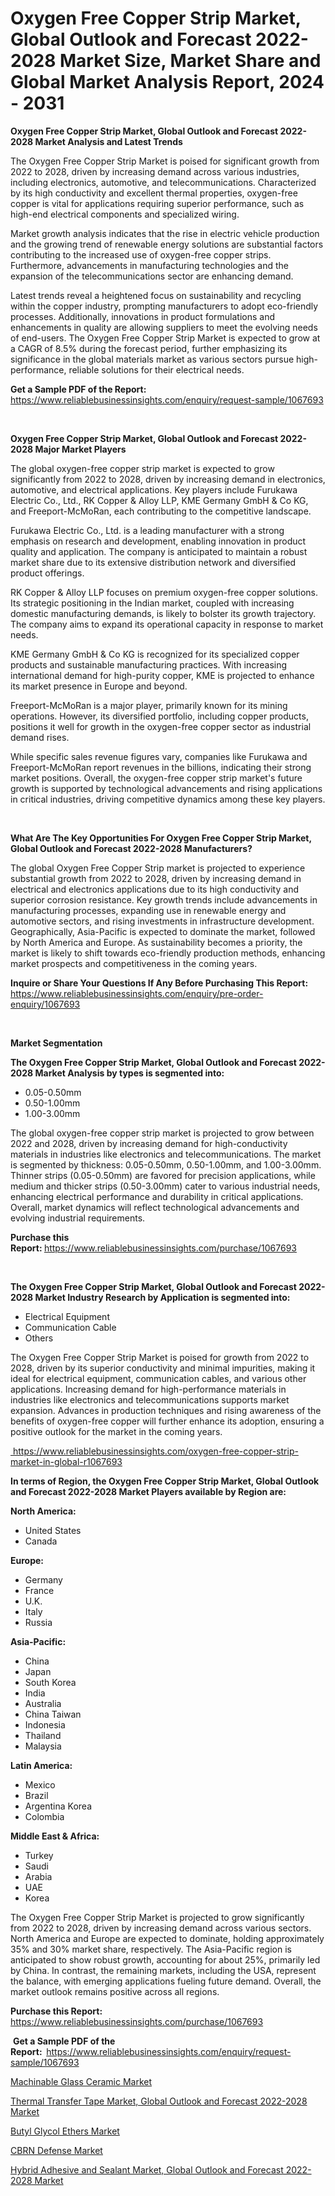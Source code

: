 <p><h1>Oxygen Free Copper Strip Market, Global Outlook and Forecast 2022-2028 Market Size, Market Share and Global Market Analysis Report, 2024 - 2031</h1></p><p><strong>Oxygen Free Copper Strip Market, Global Outlook and Forecast 2022-2028 Market Analysis and Latest Trends</strong></p>
<p><p>The Oxygen Free Copper Strip Market is poised for significant growth from 2022 to 2028, driven by increasing demand across various industries, including electronics, automotive, and telecommunications. Characterized by its high conductivity and excellent thermal properties, oxygen-free copper is vital for applications requiring superior performance, such as high-end electrical components and specialized wiring.</p><p>Market growth analysis indicates that the rise in electric vehicle production and the growing trend of renewable energy solutions are substantial factors contributing to the increased use of oxygen-free copper strips. Furthermore, advancements in manufacturing technologies and the expansion of the telecommunications sector are enhancing demand.</p><p>Latest trends reveal a heightened focus on sustainability and recycling within the copper industry, prompting manufacturers to adopt eco-friendly processes. Additionally, innovations in product formulations and enhancements in quality are allowing suppliers to meet the evolving needs of end-users. The Oxygen Free Copper Strip Market is expected to grow at a CAGR of 8.5% during the forecast period, further emphasizing its significance in the global materials market as various sectors pursue high-performance, reliable solutions for their electrical needs.</p></p>
<p><strong>Get a Sample PDF of the Report:&nbsp;</strong> <a href="https://www.reliablebusinessinsights.com/enquiry/request-sample/1067693">https://www.reliablebusinessinsights.com/enquiry/request-sample/1067693</a></p>
<p>&nbsp;</p>
<p><strong>Oxygen Free Copper Strip Market, Global Outlook and Forecast 2022-2028 Major Market Players</strong></p>
<p><p>The global oxygen-free copper strip market is expected to grow significantly from 2022 to 2028, driven by increasing demand in electronics, automotive, and electrical applications. Key players include Furukawa Electric Co., Ltd., RK Copper & Alloy LLP, KME Germany GmbH & Co KG, and Freeport-McMoRan, each contributing to the competitive landscape.</p><p>Furukawa Electric Co., Ltd. is a leading manufacturer with a strong emphasis on research and development, enabling innovation in product quality and application. The company is anticipated to maintain a robust market share due to its extensive distribution network and diversified product offerings.</p><p>RK Copper & Alloy LLP focuses on premium oxygen-free copper solutions. Its strategic positioning in the Indian market, coupled with increasing domestic manufacturing demands, is likely to bolster its growth trajectory. The company aims to expand its operational capacity in response to market needs.</p><p>KME Germany GmbH & Co KG is recognized for its specialized copper products and sustainable manufacturing practices. With increasing international demand for high-purity copper, KME is projected to enhance its market presence in Europe and beyond.</p><p>Freeport-McMoRan is a major player, primarily known for its mining operations. However, its diversified portfolio, including copper products, positions it well for growth in the oxygen-free copper sector as industrial demand rises. </p><p>While specific sales revenue figures vary, companies like Furukawa and Freeport-McMoRan report revenues in the billions, indicating their strong market positions. Overall, the oxygen-free copper strip market's future growth is supported by technological advancements and rising applications in critical industries, driving competitive dynamics among these key players.</p></p>
<p>&nbsp;</p>
<p><strong>What Are The Key Opportunities For Oxygen Free Copper Strip Market, Global Outlook and Forecast 2022-2028 Manufacturers?</strong></p>
<p><p>The global Oxygen Free Copper Strip market is projected to experience substantial growth from 2022 to 2028, driven by increasing demand in electrical and electronics applications due to its high conductivity and superior corrosion resistance. Key growth trends include advancements in manufacturing processes, expanding use in renewable energy and automotive sectors, and rising investments in infrastructure development. Geographically, Asia-Pacific is expected to dominate the market, followed by North America and Europe. As sustainability becomes a priority, the market is likely to shift towards eco-friendly production methods, enhancing market prospects and competitiveness in the coming years.</p></p>
<p><strong>Inquire or Share Your Questions If Any Before Purchasing This Report:</strong> <a href="https://www.reliablebusinessinsights.com/enquiry/pre-order-enquiry/1067693">https://www.reliablebusinessinsights.com/enquiry/pre-order-enquiry/1067693</a></p>
<p>&nbsp;</p>
<p><strong>Market Segmentation</strong></p>
<p><strong>The Oxygen Free Copper Strip Market, Global Outlook and Forecast 2022-2028 Market Analysis by types is segmented into:</strong></p>
<p><ul><li>0.05-0.50mm</li><li>0.50-1.00mm</li><li>1.00-3.00mm</li></ul></p>
<p><p>The global oxygen-free copper strip market is projected to grow between 2022 and 2028, driven by increasing demand for high-conductivity materials in industries like electronics and telecommunications. The market is segmented by thickness: 0.05-0.50mm, 0.50-1.00mm, and 1.00-3.00mm. Thinner strips (0.05-0.50mm) are favored for precision applications, while medium and thicker strips (0.50-3.00mm) cater to various industrial needs, enhancing electrical performance and durability in critical applications. Overall, market dynamics will reflect technological advancements and evolving industrial requirements.</p></p>
<p><strong>Purchase this Report:&nbsp;</strong><a href="https://www.reliablebusinessinsights.com/purchase/1067693">https://www.reliablebusinessinsights.com/purchase/1067693</a></p>
<p>&nbsp;</p>
<p><strong>The Oxygen Free Copper Strip Market, Global Outlook and Forecast 2022-2028 Market Industry Research by Application is segmented into:</strong></p>
<p><ul><li>Electrical Equipment</li><li>Communication Cable</li><li>Others</li></ul></p>
<p><p>The Oxygen Free Copper Strip Market is poised for growth from 2022 to 2028, driven by its superior conductivity and minimal impurities, making it ideal for electrical equipment, communication cables, and various other applications. Increasing demand for high-performance materials in industries like electronics and telecommunications supports market expansion. Advances in production techniques and rising awareness of the benefits of oxygen-free copper will further enhance its adoption, ensuring a positive outlook for the market in the coming years.</p></p>
<p><a href="https://www.reliablebusinessinsights.com/oxygen-free-copper-strip-market-in-global-r1067693">&nbsp;https://www.reliablebusinessinsights.com/oxygen-free-copper-strip-market-in-global-r1067693</a></p>
<p><strong>In terms of Region, the Oxygen Free Copper Strip Market, Global Outlook and Forecast 2022-2028 Market Players available by Region are:</strong></p>
<p>
    <p> <strong> North America: </strong>
        <ul>
            <li>United States</li>
            <li>Canada</li>
        </ul>
        </p> 
    <p> <strong> Europe: </strong>
        <ul>
            <li>Germany</li>
            <li>France</li>
            <li>U.K.</li>
            <li>Italy</li>
            <li>Russia</li>
        </ul>
        </p> 
    <p> <strong> Asia-Pacific: </strong>
        <ul>
            <li>China</li>
            <li>Japan</li>
            <li>South Korea</li>
            <li>India</li>
            <li>Australia</li>
            <li>China Taiwan</li>
            <li>Indonesia</li>
            <li>Thailand</li>
            <li>Malaysia</li>
        </ul>
        </p> 
    <p> <strong> Latin America: </strong>
        <ul>
            <li>Mexico</li>
            <li>Brazil</li>
            <li>Argentina Korea</li>
            <li>Colombia</li>
        </ul>
        </p> 
    <p> <strong> Middle East & Africa: </strong>
        <ul>
            <li>Turkey</li>
            <li>Saudi</li>
            <li>Arabia</li>
            <li>UAE</li>
            <li>Korea</li>
        </ul>
    </p>
    </p>
<p><p>The Oxygen Free Copper Strip Market is projected to grow significantly from 2022 to 2028, driven by increasing demand across various sectors. North America and Europe are expected to dominate, holding approximately 35% and 30% market share, respectively. The Asia-Pacific region is anticipated to show robust growth, accounting for about 25%, primarily led by China. In contrast, the remaining markets, including the USA, represent the balance, with emerging applications fueling future demand. Overall, the market outlook remains positive across all regions.</p></p>
<p><strong>Purchase this Report: </strong><a href="https://www.reliablebusinessinsights.com/purchase/1067693">https://www.reliablebusinessinsights.com/purchase/1067693</a></p>
<p>&nbsp;<strong>Get a Sample PDF of the Report:&nbsp;&nbsp;</strong><a href="https://www.reliablebusinessinsights.com/enquiry/request-sample/1067693">https://www.reliablebusinessinsights.com/enquiry/request-sample/1067693</a></p>
<p><strong></strong></p>
<p><p><a href="https://issuu.com/reportprime-2/docs/machinable-glass-ceramic-market-siz_7954e9978d0632">Machinable Glass Ceramic Market</a></p><p><a href="https://github.com/FahadAhmed223/Market-Research-Report-List-1/blob/main/thermal-transfer-tape-market-global-outlook-and-forecast-2022-2028-market.md">Thermal Transfer Tape Market, Global Outlook and Forecast 2022-2028 Market</a></p><p><a href="https://medium.com/@roseboyd475/the-global-butyl-glycol-ethers-market-identifies-drivers-restraints-opportunities-and-trends-de94a234e6e4">Butyl Glycol Ethers Market</a></p><p><a href="https://www.linkedin.com/pulse/cbrn-defense-market-global-regional-analysis-2024-2031-gguqf?trackingId=d73xgCqrT4aoFT7lJzKdoQ%3D%3D">CBRN Defense Market</a></p><p><a href="https://github.com/MarilynDouglas476/Market-Research-Report-List-1/blob/main/hybrid-adhesive-and-sealant-market-global-outlook-and-forecast-2022-2028-market.md">Hybrid Adhesive and Sealant Market, Global Outlook and Forecast 2022-2028 Market</a></p></p>